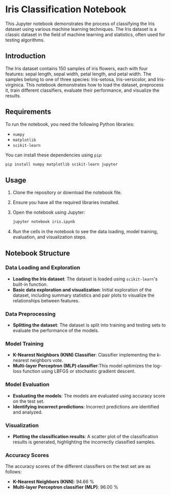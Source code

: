 # Iris Classification Notebook

This Jupyter notebook demonstrates the process of classifying the Iris dataset using various machine learning techniques. The Iris dataset is a classic dataset in the field of machine learning and statistics, often used for testing algorithms.


## Introduction

The Iris dataset contains 150 samples of iris flowers, each with four features: sepal length, sepal width, petal length, and petal width. The samples belong to one of three species: Iris-setosa, Iris-versicolor, and Iris-virginica. This notebook demonstrates how to load the dataset, preprocess it, train different classifiers, evaluate their performance, and visualize the results.

## Requirements

To run the notebook, you need the following Python libraries:

- `numpy`
- `matplotlib`
- `scikit-learn`

You can install these dependencies using `pip`:

```sh
pip install numpy matplotlib scikit-learn jupyter
```

## Usage

1. Clone the repository or download the notebook file.
2. Ensure you have all the required libraries installed.
3. Open the notebook using Jupyter:

    ```sh
    jupyter notebook iris.ipynb
    ```

4. Run the cells in the notebook to see the data loading, model training, evaluation, and visualization steps.

## Notebook Structure

### Data Loading and Exploration

- **Loading the Iris dataset**: The dataset is loaded using `scikit-learn`'s built-in function.
- **Basic data exploration and visualization**: Initial exploration of the dataset, including summary statistics and pair plots to visualize the relationships between features.

### Data Preprocessing

- **Splitting the dataset**: The dataset is split into training and testing sets to evaluate the performance of the models.

### Model Training

- **K-Nearest Neighbors (KNN) Classifier**: Classifier implementing the k-nearest neighbors vote.
- **Multi-layer Perceptron (MLP) classifier**:This model optimizes the log-loss function using LBFGS or stochastic
gradient descent.
### Model Evaluation

- **Evaluating the models**: The models are evaluated using accuracy score on the test set.
- **Identifying incorrect predictions**: Incorrect predictions are identified and analyzed.

### Visualization

- **Plotting the classification results**: A scatter plot of the classification results is generated, highlighting the incorrectly classified samples.

### Accuracy Scores

The accuracy scores of the different classifiers on the test set are as follows:

- **K-Nearest Neighbors (KNN)**: $94.66$ %
- **Multi-layer Perceptron classifier (MLP)**: $96.00%$ %


